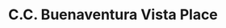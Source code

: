 ---
title: "C.C. Buenaventura Vista Place"
url: /guatire/c-c-buenaventura-vista-place/
shop: Einkaufszentrum
---